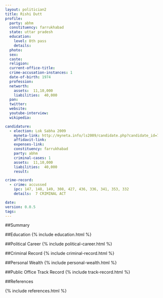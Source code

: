 ```yaml
---
layout: politician2
title: Rishi Dutt
profile: 
  party: abhm
  constituency: farrukhabad
  state: uttar pradesh
  education: 
    level: 8th pass
    details: 
  photo: 
  sex: 
  caste: 
  religion: 
  current-office-title: 
  crime-accusation-instances: 1
  date-of-birth: 1974
  profession: 
  networth: 
    assets:  11,10,000
    liabilities:  40,000
  pan: 
  twitter: 
  website: 
  youtube-interview: 
  wikipedia: 

candidature: 
  - election: Lok Sabha 2009
    myneta-link: http://myneta.info/ls2009/candidate.php?candidate_id=7267
    affidavit-link: 
    expenses-link: 
    constituency: farrukhabad 
    party: abhm
    criminal-cases: 1
    assets:  11,10,000
    liabilities:  40,000
    result:  

crime-record: 
  - crime: accussed
    ipc: 147, 148, 149, 308, 427, 436, 336, 341, 353, 332
    details:  7 CRIMINAL ACT  

date: 
version: 0.0.5
tags: 
---
```

##Summary


##Education
{% include education.html %}


##Political Career
{% include political-career.html %}


##Criminal Record
{% include criminal-record.html %}


##Personal Wealth
{% include personal-wealth.html %}


##Public Office Track Record
{% include track-record.html %}


##References


{% include references.html %}
